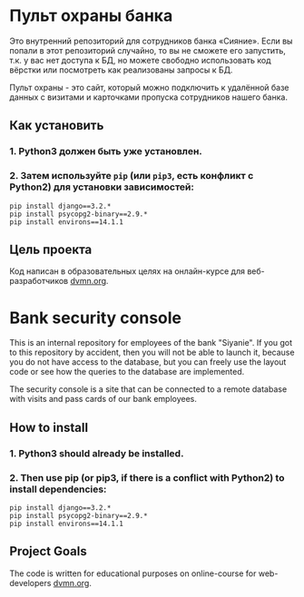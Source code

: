 # Пульт охраны банка

Это внутренний репозиторий для сотрудников банка «Сияние». Если вы попали в этот репозиторий случайно, 
то вы не сможете его запустить, т.к. у вас нет доступа к БД, но можете свободно использовать код вёрстки
 или посмотреть как реализованы запросы к БД.

Пульт охраны - это сайт, который можно подключить к удалённой базе данных с визитами и карточками пропуска
 сотрудников нашего банка.

## Как установить


### 1. Python3 должен быть уже установлен. 
### 2. Затем используйте `pip` (или `pip3`, есть конфликт с Python2) для установки зависимостей:
```
pip install django==3.2.*
pip install psycopg2-binary==2.9.*
pip install environs==14.1.1
```

## Цель проекта

Код написан в образовательных целях на онлайн-курсе для веб-разработчиков [dvmn.org](https://dvmn.org/).


# Bank security console

This is an internal repository for employees of the bank "Siyanie". If you got to this repository by accident,
then you will not be able to launch it, because you do not have access to the database, but you can freely use the layout code
or see how the queries to the database are implemented.

The security console is a site that can be connected to a remote database with visits and pass cards
of our bank employees.

## How to install


### 1. Python3 should already be installed. 
### 2. Then use pip (or pip3, if there is a conflict with Python2) to install dependencies:
```
pip install django==3.2.*
pip install psycopg2-binary==2.9.*
pip install environs==14.1.1
```

## Project Goals

The code is written for educational purposes on online-course for web-developers [dvmn.org](https://dvmn.org/).